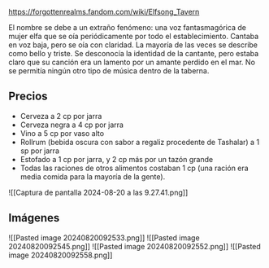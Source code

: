 https://forgottenrealms.fandom.com/wiki/Elfsong_Tavern

El nombre se debe a un extraño fenómeno: una voz fantasmagórica de mujer elfa que se oía periódicamente por todo el establecimiento. Cantaba en voz baja, pero se oía con claridad. La mayoría de las veces se describe como bello y triste. Se desconocía la identidad de la cantante, pero estaba claro que su canción era un lamento por un amante perdido en el mar. No se permitía ningún otro tipo de música dentro de la taberna.

## Precios

* Cerveza a 2 cp por jarra
* Cerveza negra a 4 cp por jarra
* Vino a 5 cp por vaso alto
* Rollrum (bebida oscura con sabor a regaliz procedente de Tashalar) a 1 sp por jarra 
* Estofado a 1 cp por jarra, y 2 cp más por un tazón grande
* Todas las raciones de otros alimentos costaban 1 cp (una ración era media comida para la mayoría de la gente).

![[Captura de pantalla 2024-08-20 a las 9.27.41.png]]

## Imágenes

![[Pasted image 20240820092533.png]]
![[Pasted image 20240820092545.png]]
![[Pasted image 20240820092552.png]]
![[Pasted image 20240820092558.png]]
